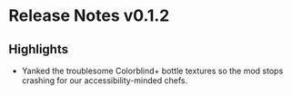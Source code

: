 # Release Notes v0.1.2

## Highlights
- Yanked the troublesome Colorblind+ bottle textures so the mod stops crashing for our accessibility-minded chefs.
